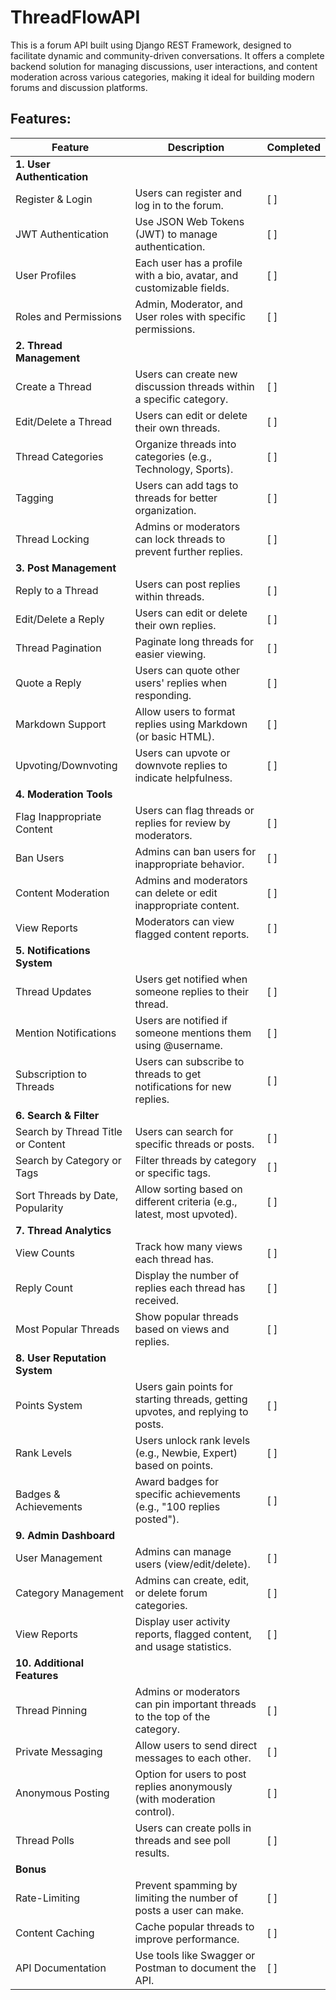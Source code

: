 # ThreadFlowAPI
This is a forum API built using Django REST Framework, designed to facilitate dynamic and community-driven conversations. It offers a complete backend solution for managing discussions, user interactions, and content moderation across various categories, making it ideal for building modern forums and discussion platforms.


## Features:

| Feature                               | Description                                                      | Completed |
|---------------------------------------|------------------------------------------------------------------|-----------|
| **1. User Authentication**            |                                                                  |           |
| Register & Login                      | Users can register and log in to the forum.                      | [ ]       |
| JWT Authentication                    | Use JSON Web Tokens (JWT) to manage authentication.              | [ ]       |
| User Profiles                         | Each user has a profile with a bio, avatar, and customizable fields. | [ ]       |
| Roles and Permissions                 | Admin, Moderator, and User roles with specific permissions.      | [ ]       |
| **2. Thread Management**              |                                                                  |           |
| Create a Thread                       | Users can create new discussion threads within a specific category. | [ ]       |
| Edit/Delete a Thread                  | Users can edit or delete their own threads.                      | [ ]       |
| Thread Categories                     | Organize threads into categories (e.g., Technology, Sports).     | [ ]       |
| Tagging                               | Users can add tags to threads for better organization.           | [ ]       |
| Thread Locking                        | Admins or moderators can lock threads to prevent further replies. | [ ]       |
| **3. Post Management**                |                                                                  |           |
| Reply to a Thread                     | Users can post replies within threads.                           | [ ]       |
| Edit/Delete a Reply                   | Users can edit or delete their own replies.                     | [ ]       |
| Thread Pagination                     | Paginate long threads for easier viewing.                       | [ ]       |
| Quote a Reply                         | Users can quote other users' replies when responding.           | [ ]       |
| Markdown Support                       | Allow users to format replies using Markdown (or basic HTML).    | [ ]       |
| Upvoting/Downvoting                   | Users can upvote or downvote replies to indicate helpfulness.    | [ ]       |
| **4. Moderation Tools**               |                                                                  |           |
| Flag Inappropriate Content            | Users can flag threads or replies for review by moderators.      | [ ]       |
| Ban Users                             | Admins can ban users for inappropriate behavior.                 | [ ]       |
| Content Moderation                    | Admins and moderators can delete or edit inappropriate content.  | [ ]       |
| View Reports                          | Moderators can view flagged content reports.                     | [ ]       |
| **5. Notifications System**           |                                                                  |           |
| Thread Updates                        | Users get notified when someone replies to their thread.         | [ ]       |
| Mention Notifications                 | Users are notified if someone mentions them using @username.     | [ ]       |
| Subscription to Threads               | Users can subscribe to threads to get notifications for new replies. | [ ]     |
| **6. Search & Filter**                |                                                                  |           |
| Search by Thread Title or Content     | Users can search for specific threads or posts.                 | [ ]       |
| Search by Category or Tags            | Filter threads by category or specific tags.                    | [ ]       |
| Sort Threads by Date, Popularity     | Allow sorting based on different criteria (e.g., latest, most upvoted). | [ ]   |
| **7. Thread Analytics**               |                                                                  |           |
| View Counts                           | Track how many views each thread has.                           | [ ]       |
| Reply Count                           | Display the number of replies each thread has received.          | [ ]       |
| Most Popular Threads                  | Show popular threads based on views and replies.                 | [ ]       |
| **8. User Reputation System**         |                                                                  |           |
| Points System                         | Users gain points for starting threads, getting upvotes, and replying to posts. | [ ] |
| Rank Levels                           | Users unlock rank levels (e.g., Newbie, Expert) based on points. | [ ]     |
| Badges & Achievements                 | Award badges for specific achievements (e.g., "100 replies posted"). | [ ]   |
| **9. Admin Dashboard**                |                                                                  |           |
| User Management                       | Admins can manage users (view/edit/delete).                     | [ ]       |
| Category Management                   | Admins can create, edit, or delete forum categories.            | [ ]       |
| View Reports                          | Display user activity reports, flagged content, and usage statistics. | [ ]   |
| **10. Additional Features**           |                                                                  |           |
| Thread Pinning                        | Admins or moderators can pin important threads to the top of the category. | [ ]  |
| Private Messaging                     | Allow users to send direct messages to each other.               | [ ]       |
| Anonymous Posting                     | Option for users to post replies anonymously (with moderation control). | [ ] |
| Thread Polls                          | Users can create polls in threads and see poll results.         | [ ]       |
| **Bonus**                             |                                                                  |           |
| Rate-Limiting                         | Prevent spamming by limiting the number of posts a user can make. | [ ]    |
| Content Caching                       | Cache popular threads to improve performance.                    | [ ]       |
| API Documentation                     | Use tools like Swagger or Postman to document the API.          | [ ]       |

